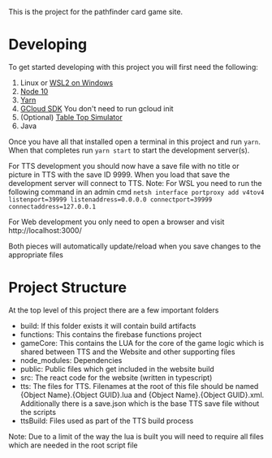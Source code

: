 This is the project for the pathfinder card game site.

# Developing
To get started developing with this project you will first need the following:
1. Linux or [WSL2 on Windows](https://docs.microsoft.com/en-us/windows/wsl/wsl2-index)
1. [Node 10](https://nodejs.org/dist/latest-v10.x/)
1. [Yarn](https://yarnpkg.com/)
1. [GCloud SDK](https://cloud.google.com/sdk/install) You don't need to run gcloud init
1. (Optional) [Table Top Simulator](https://store.steampowered.com/app/286160/Tabletop_Simulator/)
1. Java 

Once you have all that installed open a terminal in this project and run `yarn`. When that completes run `yarn start` to start the development server(s).

For TTS development you should now have a save file with no title or picture in TTS with the save ID 9999. When you load that save the development server will connect to TTS.
Note: For WSL you need to run the following command in an admin cmd `netsh interface portproxy add v4tov4 listenport=39999 listenaddress=0.0.0.0 connectport=39999 connectaddress=127.0.0.1`

For Web development you only need to open a browser and visit http://localhost:3000/

Both pieces will automatically update/reload when you save changes to the appropriate files

# Project Structure
At the top level of this project there are a few important folders
* build: If this folder exists it will contain build artifacts
* functions: This contains the firebase functions project
* gameCore: This contains the LUA for the core of the game logic which is shared between TTS and the Website and other supporting files
* node_modules: Dependencies
* public: Public files which get included in the website build
* src: The react code for the website (written in typescript)
* tts: The files for TTS. Filenames at the root of this file should be named {Object Name}.{Object GUID}.lua and {Object Name}.{Object GUID}.xml. Additionally there is a save.json which is the base TTS save file without the scripts
* ttsBuild: Files used as part of the TTS build process

Note: Due to a limit of the way the lua is built you will need to require all files which are needed in the root script file
